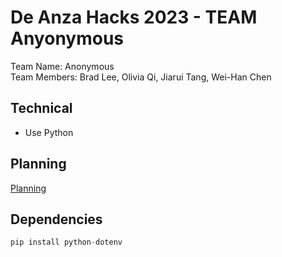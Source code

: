 # De Anza Hacks 2023 - TEAM Anyonymous
Team Name: Anonymous  
Team Members: Brad Lee, Olivia Qi, Jiarui Tang, Wei-Han Chen

## Technical

* Use Python

## Planning

[Planning](/Docs/planning.md)

## Dependencies

```python
pip install python-dotenv
```

